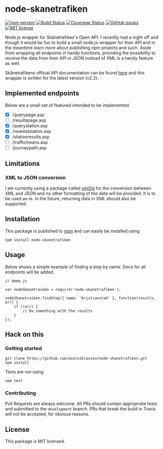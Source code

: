 # node-skanetrafiken
[![npm version](https://badge.fury.io/js/node-skanetrafiken.svg)](https://badge.fury.io/js/node-skanetrafiken)
[![Build Status](https://travis-ci.org/axelniklasson/node-skanetrafiken.svg?branch=master)](https://travis-ci.org/axelniklasson/node-skanetrafiken)
[![Coverage Status](https://coveralls.io/repos/axelniklasson/node-skanetrafiken/badge.svg?branch=master)](https://coveralls.io/r/axelniklasson/node-skanetrafiken?branch=master)
[![GitHub issues](https://img.shields.io/github/issues/axelniklasson/node-skanetrafiken.svg)](https://github.com/axelniklasson/node-skanetrafiken/issues)
[![MIT license](http://img.shields.io/badge/license-MIT-brightgreen.svg)](http://opensource.org/licenses/MIT)

Node.js wrapper for Skånetrafiken's Open API. I recently had a night off and though it would be fun to build a small node.js-wrapper for their API and in the meantime learn more about publishing npm projects and such. Aside from wrapping all endpoints in handy functions, providing the possibility to receive the data from their API in JSON instead of XML is a handy feature as well.

Skånetrafikens official API documentation can be found [here](http://www.labs.skanetrafiken.se/api.asp) and this wrapper is written for the latest version (v2.2).

## Implemented endpoints
Below are a small set of featured intended to be implemented.
- [x] /querypage.asp
- [ ] /resultspage.asp
- [x] /querystation.asp
- [x] /neareststation.asp
- [x] /stationresults.asp
- [ ] /trafficmeans.asp
- [ ] /journeypath.asp

## Limitations
### XML to JSON conversion
I am currently using a package called [xml2js](https://www.npmjs.com/package/xml2js) for the conversion between XML and JSON and no other formatting of the data will be provided. It is to be used as-is. In the future, returning data in XML should also be supported.

## Installation
This package is published to [npm](https://www.npmjs.com/package/node-skanetrafiken) and can easily be installed using
```
npm install node-skanetrafiken
```

## Usage
Below shows a simple example of finding a stop by name. Docs for all endpoints will be added.
```
// demo.js

var nodeSkanetraiken = require('node-skanetrafiken');

nodeSkanetraiken.findStop({ name: 'Kristianstad' }, function(results, err) {
    if (!err) {
        // Do something with the results
    }
});
```

## Hack on this
### Getting started
```
git clone https://github.com/axelniklasson/node-skanetrafiken.git
npm install
```

Tests are run using
```
npm test
```

### Contributing
Pull Requests are always welcome. All PRs should contain appropriate tests and submitted to the ``development`` branch. PRs that break the build in Travis will not be accepted, for obvious reasons.

## License
This package is MIT licensed.

